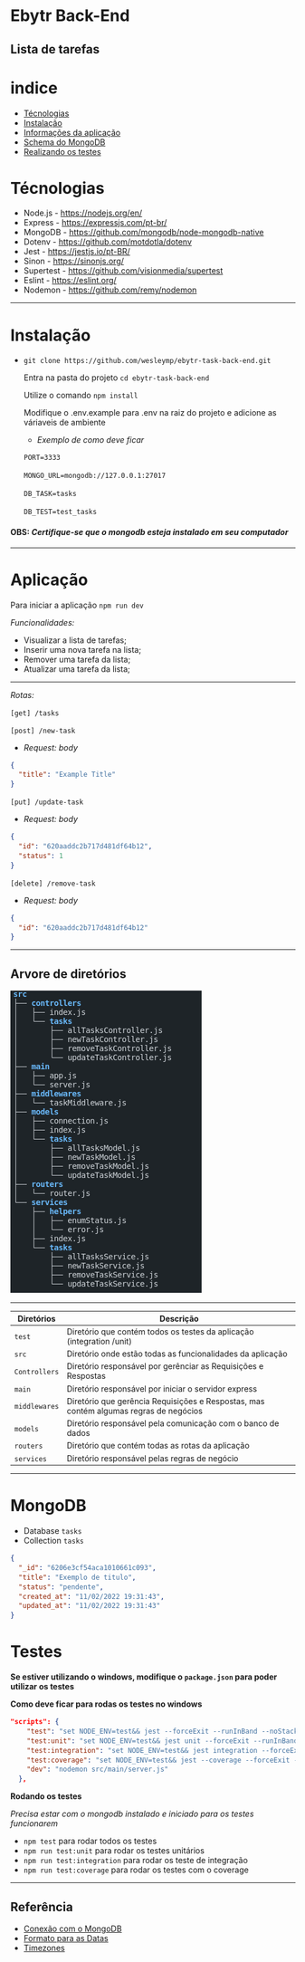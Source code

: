 # Ebytr Back-End

## Lista de tarefas

# indice

- [Técnologias](#Técnologias)
- [Instalação](#Instalação)
- [Informações da aplicação](#Aplicação)
- [Schema do MongoDB](#MongoDB)
- [Realizando os testes](#Testes)

# Técnologias

- Node.js - https://nodejs.org/en/
- Express - https://expressjs.com/pt-br/
- MongoDB - https://github.com/mongodb/node-mongodb-native
- Dotenv - https://github.com/motdotla/dotenv
- Jest - https://jestjs.io/pt-BR/
- Sinon - https://sinonjs.org/
- Supertest - https://github.com/visionmedia/supertest
- Eslint - https://eslint.org/
- Nodemon - https://github.com/remy/nodemon

---

# Instalação

- `git clone https://github.com/wesleymp/ebytr-task-back-end.git`

  Entra na pasta do projeto `cd ebytr-task-back-end`

  Utilize o comando `npm install`

  Modifique o .env.example para .env na raiz do projeto e adicione as váriaveis de ambiente

  - _Exemplo de como deve ficar_

  ```
  PORT=3333

  MONGO_URL=mongodb://127.0.0.1:27017

  DB_TASK=tasks

  DB_TEST=test_tasks
  ```

#### OBS: _Certifique-se que o mongodb esteja instalado em seu computador_

---

# Aplicação

Para iniciar a aplicação `npm run dev`

_Funcionalidades:_

- Visualizar a lista de tarefas;
- Inserir uma nova tarefa na lista;
- Remover uma tarefa da lista;
- Atualizar uma tarefa da lista;

---

_Rotas:_

`[get] /tasks`

`[post] /new-task`

- _Request: body_

```json
{
  "title": "Example Title"
}
```

`[put] /update-task`

- _Request: body_

```json
{
  "id": "620aaddc2b717d481df64b12",
  "status": 1
}
```

`[delete] /remove-task`

- _Request: body_

```json
{
  "id": "620aaddc2b717d481df64b12"
}
```

---

## Arvore de diretórios

<img src="https://github.com/wesleymp/ebytr-task-back-end/blob/main/image_dir/Captura%20de%20tela%20de%202022-02-14%2019-09-01.png?raw=true" />

---

| Diretórios    | Descrição                                                                             |
| ------------- | ------------------------------------------------------------------------------------- |
| `test`        | Diretório que contém todos os testes da aplicação (integration /unit)                 |
| `src`         | Diretório onde estão todas as funcionalidades da aplicação                            |
| `Controllers` | Diretório responsável por gerênciar as Requisições e Respostas                        |
| `main`        | Diretório responsável por iniciar o servidor express                                  |
| `middlewares` | Diretório que gerência Requisições e Respostas, mas contém algumas regras de negócios |
| `models`      | Diretório responsável pela comunicação com o banco de dados                           |
| `routers`     | Diretório que contém todas as rotas da aplicação                                      |
| `services`    | Diretório responsável pelas regras de negócio                                         |

---

# MongoDB

- Database `tasks`
- Collection `tasks`

```json
{
  "_id": "6206e3cf54aca1010661c093",
  "title": "Exemplo de titulo",
  "status": "pendente",
  "created_at": "11/02/2022 19:31:43",
  "updated_at": "11/02/2022 19:31:43"
}
```

# Testes

**Se estiver utilizando o windows, modifique o `package.json` para poder utilizar os testes**

**Como deve ficar para rodas os testes no windows**

```json
"scripts": {
    "test": "set NODE_ENV=test&& jest --forceExit --runInBand --noStackTrace",
    "test:unit": "set NODE_ENV=test&& jest unit --forceExit --runInBand --noStackTrace",
    "test:integration": "set NODE_ENV=test&& jest integration --forceExit --runInBand --noStackTrace",
    "test:coverage": "set NODE_ENV=test&& jest --coverage --forceExit --runInBand --noStackTrace",
    "dev": "nodemon src/main/server.js"
  },
```

**Rodando os testes**

_Precisa estar com o mongodb instalado e iniciado para os testes funcionarem_

- `npm test` para rodar todos os testes
- `npm run test:unit` para rodar os testes unitários
- `npm run test:integration` para rodar os teste de integração
- `npm run test:coverage` para rodar os testes com o coverage

---

## Referência

- [Conexão com o MongoDB](https://app.betrybe.com/course/back-end/nodejs-camada-de-servico-e-arquitetura-rest-e-restful/arquitetura-de-software-camada-de-model/69147096-f19d-4ab4-a839-906359d79172/conteudos/e5f52e81-2757-4bf1-9b83-91fb37972892/model-com-mongodb/012da0ea-223f-404d-b21c-12be88f22a97?use_case=side_bar)
- [Formato para as Datas](https://stackoverflow.com/a/48206857)
- [Timezones](https://stackoverflow.com/a/54500197)
